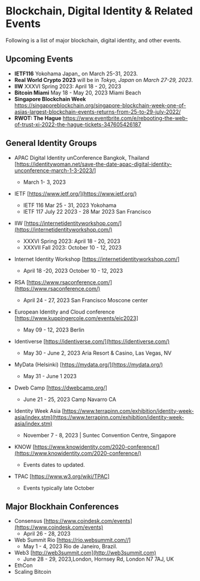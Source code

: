 # Blockchain, Digital Identity & Related Events

Following is a list of major blockchain, digital identity, and other events.

## Upcoming Events

* **IETF116** Yokohama Japan_  on March 25-31, 2023. 
* **Real World Crypto 2023** will be in _Tokyo, Japan_ on _March 27-29, 2023_.
* **IIW** XXXVI Spring 2023: April 18 - 20, 2023 
* **Bitcoin Miami** May 18 - May 20, 2023 Miami Beach
* **Singapore Blockchain Week** https://singaporeblockchain.org/singapore-blockchain-week-one-of-asias-largest-blockchain-events-returns-from-25-to-29-july-2022/
* **RWOT: The Hague** https://www.eventbrite.com/e/rebooting-the-web-of-trust-xi-2022-the-hague-tickets-347605426187

## General Identity Groups

* APAC Digital Identity unConference Bangkok, Thailand [https://identitywoman.net/save-the-date-apac-digital-identity-unconference-march-1-3-2023/]
    * March 1- 3, 2023

* IETF [https://www.ietf.org/](https://www.ietf.org/) 
    
    * IETF 116 Mar 25 - 31, 2023 Yokohama
    * IETF 117 July 22 2023 - 28 Mar 2023 San Francisco 

* IIW [https://internetidentityworkshop.com/](https://internetidentityworkshop.com/)
    * XXXVI Spring 2023: April 18 - 20, 2023
    * XXXVII Fall 2023: October 10 - 12, 2023   

* Internet Identity Workshop [https://internetidentityworkshop.com/]
    * April 18 -20, 2023 October 10 - 12, 2023    

* RSA [https://www.rsaconference.com/](https://www.rsaconference.com/) 
    * April 24 - 27, 2023 San Francisco Moscone center 

* European Identity and Cloud conference [https://www.kuppingercole.com/events/eic2023]
    * May 09 - 12, 2023 Berlin

* Identiverse [https://identiverse.com/](https://identiverse.com/)
    * May 30 - June 2, 2023  Aria Resort & Casino, Las Vegas, NV

* MyData (Helsinki) [https://mydata.org/](https://mydata.org/)
    * May 31 - June 1 2023      

* Dweb Camp [https://dwebcamp.org/]
    * June 21 - 25, 2023 Camp Navarro CA

* Identity Week Asia [https://www.terrapinn.com/exhibition/identity-week-asia/index.stm](https://www.terrapinn.com/exhibition/identity-week-asia/index.stm)
    * November 7 - 8, 2023 | Suntec Convention Centre, Singapore

* KNOW [https://www.knowidentity.com/2020-conference/](https://www.knowidentity.com/2020-conference/)
    * Events dates to updated.

* TPAC [https://www.w3.org/wiki/TPAC]
    * Events typically late October    

## Major Blockhain Conferences
* Consensus [https://www.coindesk.com/events](https://www.coindesk.com/events)
    * April 26 - 28, 2023
* Web Summit Rio [https://rio.websummit.com//]   
    * May 1 - 4, 2023 Rio de Janeiro, Brazil.    
* Web3 [http://web3summit.com](http://web3summit.com)   
    * June 28 - 29, 2023,London, Hornsey Rd, London N7 7AJ, UK
* EthCon
* Scaling Bitcoin
